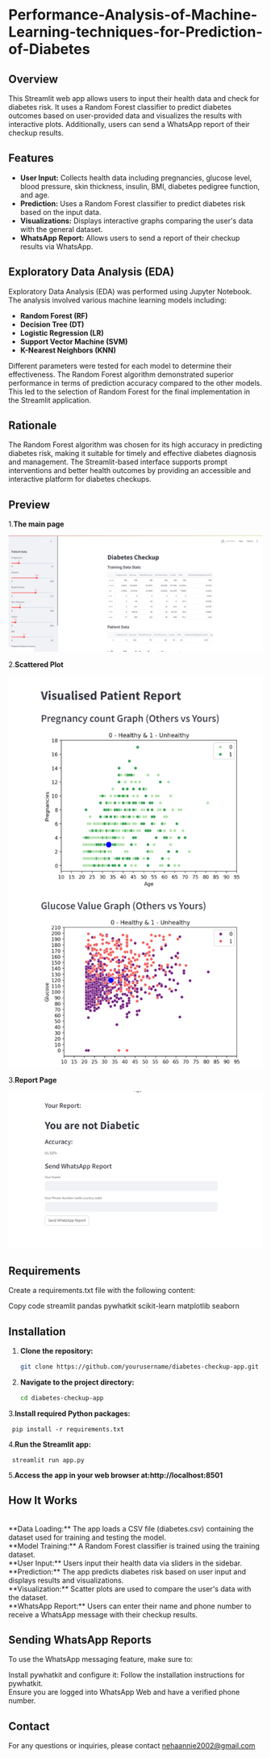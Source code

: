 # Performance-Analysis-of-Machine-Learning-techniques-for-Prediction-of-Diabetes

## Overview

This Streamlit web app allows users to input their health data and check for diabetes risk. It uses a Random Forest classifier to predict diabetes outcomes based on user-provided data and visualizes the results with interactive plots. Additionally, users can send a WhatsApp report of their checkup results.

## Features

- **User Input:** Collects health data including pregnancies, glucose level, blood pressure, skin thickness, insulin, BMI, diabetes pedigree function, and age.
- **Prediction:** Uses a Random Forest classifier to predict diabetes risk based on the input data.
- **Visualizations:** Displays interactive graphs comparing the user's data with the general dataset.
- **WhatsApp Report:** Allows users to send a report of their checkup results via WhatsApp.

## Exploratory Data Analysis (EDA)

Exploratory Data Analysis (EDA) was performed using Jupyter Notebook. The analysis involved various machine learning models including:

- **Random Forest (RF)**
- **Decision Tree (DT)**
- **Logistic Regression (LR)**
- **Support Vector Machine (SVM)**
- **K-Nearest Neighbors (KNN)**

Different parameters were tested for each model to determine their effectiveness. The Random Forest algorithm demonstrated superior performance in terms of prediction accuracy compared to the other models. This led to the selection of Random Forest for the final implementation in the Streamlit application.

## Rationale

The Random Forest algorithm was chosen for its high accuracy in predicting diabetes risk, making it suitable for timely and effective diabetes diagnosis and management. The Streamlit-based interface supports prompt interventions and better health outcomes by providing an accessible and interactive platform for diabetes checkups.

## Preview 
1.<b>The main page</b>

![main](di1.png)<br>

2.<b>Scattered Plot</b>

![scatter](di3.png)<br>

3.<b>Report Page</b>

![report](di2.png)<br>


## Requirements
Create a requirements.txt file with the following content:

Copy code
streamlit
pandas
pywhatkit
scikit-learn
matplotlib
seaborn

## Installation

1. **Clone the repository:**

   ```bash
   git clone https://github.com/yourusername/diabetes-checkup-app.git
2. **Navigate to the project directory:**

   ```bash
   cd diabetes-checkup-app

3.**Install required Python packages:**

     pip install -r requirements.txt

4.**Run the Streamlit app:**

     streamlit run app.py

5.**Access the app in your web browser at:http://localhost:8501**

## How It Works
<br>
**Data Loading:** The app loads a CSV file (diabetes.csv) containing the dataset used for training and testing the model.<br>
**Model Training:** A Random Forest classifier is trained using the training dataset.<br>
**User Input:** Users input their health data via sliders in the sidebar.<br>
**Prediction:** The app predicts diabetes risk based on user input and displays results and visualizations.<br>
**Visualization:** Scatter plots are used to compare the user's data with the dataset.<br>
**WhatsApp Report:** Users can enter their name and phone number to receive a WhatsApp message with their checkup results.<br>

## Sending WhatsApp Reports
To use the WhatsApp messaging feature, make sure to:<br>

Install pywhatkit and configure it: Follow the installation instructions for pywhatkit.<br>
Ensure you are logged into WhatsApp Web and have a verified phone number.<br>

## Contact
For any questions or inquiries, please contact nehaannie2002@gmail.com
